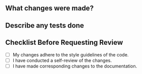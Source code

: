 ## What changes were made?

## Describe any tests done

## Checklist Before Requesting Review

- [ ] My changes adhere to the style guidelines of the code.
- [ ] I have conducted a self-review of the changes.
- [ ] I have made corresponding changes to the documentation.
